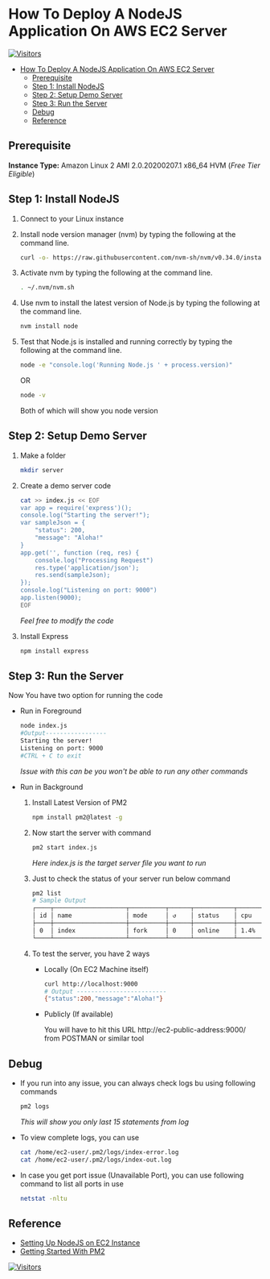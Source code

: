 # How To Deploy A NodeJS Application On AWS EC2 Server

[![Visitors](https://api.visitorbadge.io/api/visitors?path=aasisodiya.nodejs.aws.ec2server&labelColor=%23ffa500&countColor=%23263759&labelStyle=upper)](https://visitorbadge.io/status?path=aasisodiya.nodejs.aws.ec2server)

- [How To Deploy A NodeJS Application On AWS EC2 Server](#how-to-deploy-a-nodejs-application-on-aws-ec2-server)
  - [Prerequisite](#prerequisite)
  - [Step 1: Install NodeJS](#step-1-install-nodejs)
  - [Step 2: Setup Demo Server](#step-2-setup-demo-server)
  - [Step 3: Run the Server](#step-3-run-the-server)
  - [Debug](#debug)
  - [Reference](#reference)

## Prerequisite

**Instance Type:** Amazon Linux 2 AMI 2.0.20200207.1 x86_64 HVM (*Free Tier Eligible*)

## Step 1: Install NodeJS

1. Connect to your Linux instance
1. Install node version manager (nvm) by typing the following at the command line.

    ```bash
    curl -o- https://raw.githubusercontent.com/nvm-sh/nvm/v0.34.0/install.sh | bash
    ```

1. Activate nvm by typing the following at the command line.

    ```bash
    . ~/.nvm/nvm.sh
    ```

1. Use nvm to install the latest version of Node.js by typing the following at the command line.

    ```bash
    nvm install node
    ```

1. Test that Node.js is installed and running correctly by typing the following at the command line.

    ``` bash
    node -e "console.log('Running Node.js ' + process.version)"
    ```

    OR

    ``` bash
    node -v
    ```

    Both of which will show you node version

## Step 2: Setup Demo Server

1. Make a folder

    ```bash
    mkdir server
    ```

1. Create a demo server code

    ```bash
    cat >> index.js << EOF
    var app = require('express')();
    console.log("Starting the server!");
    var sampleJson = {
        "status": 200,
        "message": "Aloha!"
    }
    app.get('', function (req, res) {
        console.log("Processing Request")
        res.type('application/json');
        res.send(sampleJson);
    });
    console.log("Listening on port: 9000")
    app.listen(9000);
    EOF
    ```

    *Feel free to modify the code*

1. Install Express

    ```bash
    npm install express
    ```

## Step 3: Run the Server

Now You have two option for running the code

- Run in Foreground

    ```bash
    node index.js
    #Output-----------------
    Starting the server!
    Listening on port: 9000
    #CTRL + C to exit
    ````

    *Issue with this can be you won\'t be able to run any other commands*

- Run in Background
    1. Install Latest Version of PM2

        ```bash
        npm install pm2@latest -g
        ```

    1. Now start the server with command

        ```bash
        pm2 start index.js
        ```

        *Here index.js is the target server file you want to run*

    1. Just to check the status of your server run below command

        ```bash
        pm2 list
        # Sample Output
        ┌────┬────────────────────┬──────────┬──────┬───────────┬──────────┬──────────┐
        │ id │ name               │ mode     │ ↺    │ status    │ cpu      │ memory   │
        ├────┼────────────────────┼──────────┼──────┼───────────┼──────────┼──────────┤
        │ 0  │ index              │ fork     │ 0    │ online    │ 1.4%     │ 38.1mb   │
        └────┴────────────────────┴──────────┴──────┴───────────┴──────────┴──────────┘
        ```

    1. To test the server, you have 2 ways
        - Locally (On EC2 Machine itself)

            ```bash
            curl http://localhost:9000
            # Output -------------------------
            {"status":200,"message":"Aloha!"}
            ```

        - Publicly (If available)

            You will have to hit this URL http://ec2-public-address:9000/ from POSTMAN or similar tool

## Debug

- If you run into any issue, you can always check logs bu using following commands

    ```bash
    pm2 logs
    ```

    *This will show you only last 15 statements from log*

- To view complete logs, you can use

    ```bash
    cat /home/ec2-user/.pm2/logs/index-error.log
    cat /home/ec2-user/.pm2/logs/index-out.log
    ```

- In case you get port issue (Unavailable Port), you can use following command to list all ports in use

    ```bash
    netstat -nltu
    ```

## Reference

- [Setting Up NodeJS on EC2 Instance](https://docs.aws.amazon.com/sdk-for-javascript/v2/developer-guide/setting-up-node-on-ec2-instance.html)
- [Getting Started With PM2](https://pm2.keymetrics.io/docs/usage/quick-start/)

[![Visitors](https://api.visitorbadge.io/api/visitors?path=aasisodiya.nodejs&labelColor=%23ffa500&countColor=%23263759&labelStyle=upper)](https://visitorbadge.io/status?path=aasisodiya.nodejs)
